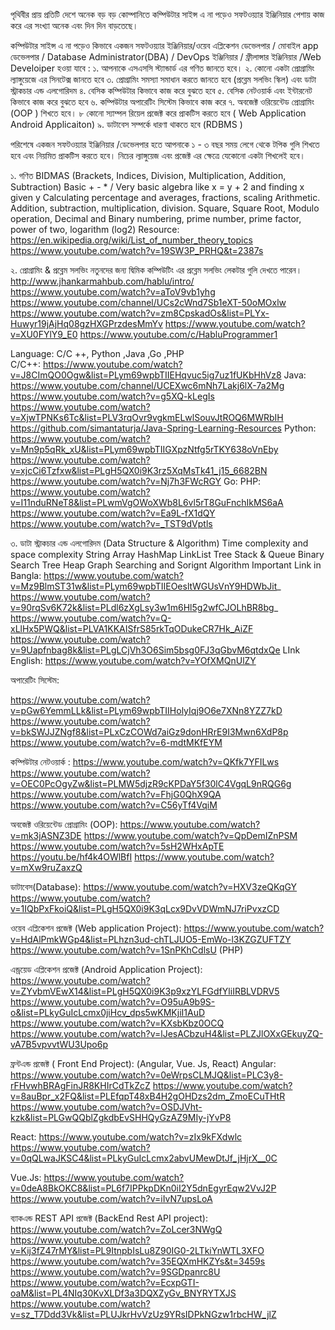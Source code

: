 পৃথিবীর প্রায় প্রতিটি দেশে অনেক বড় বড় কোম্পানিতে কম্পিউটার সাইন্স এ না পড়েও সফটওয়্যার ইঞ্জিনিয়ার পেশায় কাজ করে এর সংখ্যা অনেক এবং দিন দিন বাড়তেছে। 

কম্পিউটার সাইন্স এ না পড়েও  কিভাবে একজন সফটওয়্যার ইঞ্জিনিয়ার/ওয়েব এপ্লিকেশন ডেভেলপার / মোবাইল app ডেভেলপার / Database Administrator(DBA) / DevOps ইঞ্জিনিয়ার / ফ্রীলান্সার ইঞ্জিনিয়ার /Web Develoiper  হওয়া যাবে :
১. আপনাকে এসএসসি স্ট্যান্ডার্ড এর গণিত জানতে হবে। 
২. কোনো একটা প্রোগ্রামিং ল্যাঙ্গুয়েজে এর সিনটেক্স জানতে হবে 
৩. প্রোগ্রামিং সমস্যা সমাধান করতে জানতে হবে (প্রব্লেম সলভিং স্কিল) এবং ডাটা স্ট্রাকচার এন্ড এলগোরিদম
৪. বেসিক কম্পিউটার কিভাবে কাজ করে বুঝতে হবে 
৫. বেসিক নেটওয়ার্ক এবং ইন্টারনেট কিভাবে কাজ করে বুঝতে হবে 
৬. কম্পিউটার অপারেটিং সিস্টেম কিভাবে কাজ করে 
৭. অবজেক্ট ওরিয়েন্টেড প্রোগ্রামিং (OOP ) শিখতে হবে। 
৮ কোনো স্যাম্পল রিয়েল প্রজেক্ট করে প্রাকটিস করতে হবে ( Web Application  Android Applicaiton)
৯. ডাটাবেস সম্পর্কে ধারণা থাকতে হবে (RDBMS )

পরিশেষে একজন সফটওয়্যার ইঞ্জিনিয়ার /ডেভেলপার হতে আপনাকে ১ - ৩ বছর সময় লেগে থেকে টপিক গুলি শিখতে হবে এবং নিয়মিত  প্রাকটিস করতে হবে। নিচের ল্যাঙ্গুয়েজ এবং প্রজেক্ট এর ক্ষেত্রে যেকোনো একটা শিখলেই হবে। 


১. গণিত 
BIDMAS (Brackets, Indices, Division, Multiplication, Addition, Subtraction) 
Basic + - * /
Very basic algebra like x = y + 2 and finding x given y
Calculating percentage and averages, fractions, scaling
Arithmetic. Addition, subtraction, multiplication, division.
Square, Square Root, Modulo operation, Decimal and Binary numbering, prime number, prime factor, power of two, logarithm (log2)
Resource:
https://en.wikipedia.org/wiki/List_of_number_theory_topics 
https://www.youtube.com/watch?v=19SW3P_PRHQ&t=2387s



২. প্রোগ্রামিং & প্রব্লেম সলভিং 
নতুনদের জন্য দ্বিমিক কম্পিউটিং এর প্রব্লেম সলভিং লেকটার গুলি দেখতে পারেন। 
http://www.jhankarmahbub.com/hablu/intro/
https://www.youtube.com/watch?v=aToV9vb1yhg
https://www.youtube.com/channel/UCs2cWnd7Sb1eXT-50oMOxlw
https://www.youtube.com/watch?v=zm8CpskadOs&list=PLYx-Huwyr19jAjHq08gzHXGPrzdesMmYv
https://www.youtube.com/watch?v=XU0FYlY9_E0
https://www.youtube.com/c/HabluProgrammer1


Language: C/C ++, Python ,Java ,Go ,PHP  
C/C++:  https://www.youtube.com/watch?v=J8CImQO0Ogw&list=PLym69wpbTIIEHqvuc5ig7uz1fUKbHhVz8
Java: 
https://www.youtube.com/channel/UCEXwc6mNh7Lakj6lX-7a2Mg
https://www.youtube.com/watch?v=g5XQ-kLegIs
https://www.youtube.com/watch?v=XjwTPNKs6Tc&list=PLV3rqOvr9vgkmELwlSouvJtROQ6MWRbIH
https://github.com/simantaturja/Java-Spring-Learning-Resources
Python:
https://www.youtube.com/watch?v=Mn9p5qRk_xU&list=PLym69wpbTIIGXpzNtfg5rTKY638oVnEby
https://www.youtube.com/watch?v=xjcCi6Tzfxw&list=PLgH5QX0i9K3rz5XqMsTk41_j15_6682BN
https://www.youtube.com/watch?v=Nj7h3FWcRGY
Go:
PHP: 
https://www.youtube.com/watch?v=I11nduRNeT8&list=PLwmVgOWoXWb8L6vl5rT8GuFnchIkMS6aA
https://www.youtube.com/watch?v=Ea9L-fX1dQY
https://www.youtube.com/watch?v=_TST9dVptls

৩. ডাটা স্ট্রাকচার এন্ড এলগোরিদম (Data Structure & Algorithm)
Time complexity and space complexity
String
Array
HashMap
LinkList
Tree
Stack & Queue
Binary Search Tree
Heap
Graph
Searching and Sorignt Algorithm
Important Link in Bangla: ​​https://www.youtube.com/watch?v=Mz9BlmST31w&list=PLym69wpbTIIEOesltWGUsVnY9HDWbJit_
https://www.youtube.com/watch?v=90rqSv6K72k&list=PLdl6zXgLsy3w1m6Hl5g2wfCJOLhBR8bg_
https://www.youtube.com/watch?v=Q-xLlHx5PWQ&list=PLVA1KKAISfrS85rkTqODukeCR7Hk_AiZF
https://www.youtube.com/watch?v=9Uapfnbag8k&list=PLgLCjVh3O6Sim5bsg0FJ3qGbvM6qtdxQe
LInk English:
https://www.youtube.com/watch?v=YOfXMQnUlZY



অপারেটিং সিস্টেম:

https://www.youtube.com/watch?v=pGw6YemmLLk&list=PLym69wpbTIIHolyIqj9O6e7XNn8YZZ7kD
https://www.youtube.com/watch?v=bkSWJJZNgf8&list=PLxCzCOWd7aiGz9donHRrE9I3Mwn6XdP8p
https://www.youtube.com/watch?v=6-mdtMKfEYM

কম্পিউটার নেটওয়ার্ক :
https://www.youtube.com/watch?v=QKfk7YFILws
https://www.youtube.com/watch?v=OEC0PcOgyZw&list=PLMW5djzR9cKPDaY5f30lC4VgqL9nRQG6g
https://www.youtube.com/watch?v=FhjG0QhX9QA
https://www.youtube.com/watch?v=C56yTf4VqiM


অবজেক্ট ওরিয়েন্টেড প্রোগ্রামিং (OOP):
https://www.youtube.com/watch?v=mk3jASNZ3DE
https://www.youtube.com/watch?v=QpDemIZnPSM
https://www.youtube.com/watch?v=5sH2WHxApTE
https://youtu.be/hf4k4OWlBfI
https://www.youtube.com/watch?v=mXw9ruZaxzQ

ডাটাবেস(Database): 
https://www.youtube.com/watch?v=HXV3zeQKqGY
https://www.youtube.com/watch?v=1IQbPxFkoiQ&list=PLgH5QX0i9K3qLcx9DvVDWmNJ7riPvxzCD

ওয়েব এপ্লিকেশন প্রজেক্ট (Web application Project):
https://www.youtube.com/watch?v=HdAlPmkWGp4&list=PLhzn3ud-chTLJUO5-EmWo-l3KZGZUFTZY
https://www.youtube.com/watch?v=1SnPKhCdlsU (PHP)


এন্ড্রয়েড এপ্লিকেশন প্রজেক্ট (Android Application Project):
https://www.youtube.com/watch?v=ZYvbmVEwX14&list=PLgH5QX0i9K3p9xzYLFGdfYliIRBLVDRV5
https://www.youtube.com/watch?v=O95uA9b9S-o&list=PLkyGuIcLcmx0jiHcv_dps5wKMKjiI1AuD
https://www.youtube.com/watch?v=KXsbKbz0OCQ
https://www.youtube.com/watch?v=lJesACbzuH4&list=PLZJlOXxGEkuyZQ-vA7B5vpvvtWU3Upo6p


ফ্রন্টএন্ড প্রজেক্ট ( Front End Project): (Angular, Vue. Js, React)
Angular:
https://www.youtube.com/watch?v=0eWrpsCLMJQ&list=PLC3y8-rFHvwhBRAgFinJR8KHIrCdTkZcZ
https://www.youtube.com/watch?v=8auBpr_x2FQ&list=PLEfqpT48xB4H2gOHDzs2dm_ZmoECuTHtR
https://www.youtube.com/watch?v=OSDJVht-kzk&list=PLGwQQblZgkdbEvSHHQyGzAZ9MIy-jYvP8

React:
https://www.youtube.com/watch?v=zIx9kFXdwlc
https://www.youtube.com/watch?v=0qQLwaJKSC4&list=PLkyGuIcLcmx2abvUMewDtJf_jHjrX__0C

Vue.Js:
https://www.youtube.com/watch?v=0deA8BkOKC8&list=PL6f7IPPkpDKn0iI2Y5dnEgyrEqw2VvJ2P
https://www.youtube.com/watch?v=iIvN7upsLoA




ব্যাকএন্ড REST API প্রজেক্ট (BackEnd Rest API project):
https://www.youtube.com/watch?v=ZoLcer3NWgQ
https://www.youtube.com/watch?v=Kij3fZ47rMY&list=PL9ItnpbIsLu8Z90IG0-2LTkiYnWTL3XFO
https://www.youtube.com/watch?v=35EQXmHKZYs&t=3459s
https://www.youtube.com/watch?v=9SGDpanrc8U
https://www.youtube.com/watch?v=EcxpGTI-oaM&list=PL4NIq30KvXLDf3a3DQXZyGv_BNYRYTXJS
https://www.youtube.com/watch?v=sz_T7Ddd3Vk&list=PLUJkrHvVzUz9YRsIDPkNGzw1rbcHW_jlZ



